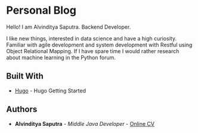 # Personal Blog

Hello! I am Alvinditya Saputra. Backend Developer.

I like new things, interested in data science and have a high curiosity. Familiar with agile development and system development with Restful using Object Relational Mapping. If I have spare time I would rather research about machine learning in the Python forum.

## Built With

* [Hugo](https://gohugo.io/getting-started/quick-start/) - Hugo Getting Started

## Authors

* **Alvinditya Saputra** - *Middle Java Developer* - [Online CV](https://piinalpin.com/)